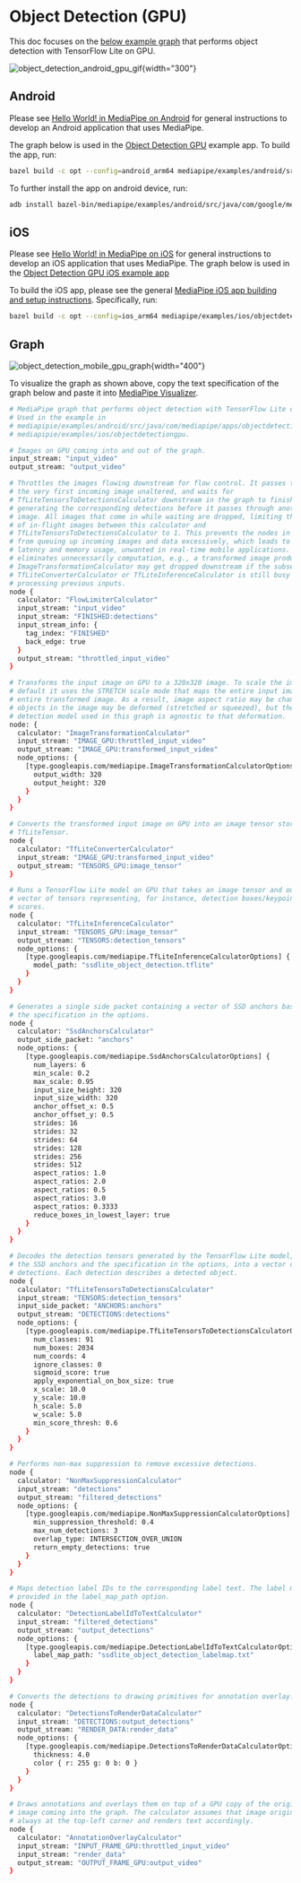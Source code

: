 # Object Detection (GPU)

This doc focuses on the
[below example graph](https://github.com/google/mediapipe/tree/master/mediapipe/graphs/object_detection/object_detection_mobile_gpu.pbtxt)
that performs object detection with TensorFlow Lite on GPU.

![object_detection_android_gpu_gif](images/mobile/object_detection_android_gpu.gif){width="300"}

## Android

Please see [Hello World! in MediaPipe on Android](hello_world_android.md) for
general instructions to develop an Android application that uses MediaPipe.

The graph below is used in the
[Object Detection GPU](https://github.com/google/mediapipe/tree/master/mediapipe/examples/android/src/java/com/google/mediapipe/apps/objectdetectiongpu)
example app. To build the app, run:

```bash
bazel build -c opt --config=android_arm64 mediapipe/examples/android/src/java/com/google/mediapipe/apps/objectdetectiongpu
```

To further install the app on android device, run:

```bash
adb install bazel-bin/mediapipe/examples/android/src/java/com/google/mediapipe/apps/objectdetectiongpu/objectdetectiongpu.apk
```

## iOS

Please see [Hello World! in MediaPipe on iOS](hello_world_ios.md) for general
instructions to develop an iOS application that uses MediaPipe. The graph below
is used in the
[Object Detection GPU iOS example app](https://github.com/google/mediapipe/tree/master/mediapipe/examples/ios/objectdetectiongpu)

To build the iOS app, please see the general
[MediaPipe iOS app building and setup instructions](./mediapipe_ios_setup.md).
Specifically, run:

```bash
bazel build -c opt --config=ios_arm64 mediapipe/examples/ios/objectdetectiongpu:ObjectDetectionGpuApp
```

## Graph

![object_detection_mobile_gpu_graph](images/mobile/object_detection_mobile_gpu.png){width="400"}

To visualize the graph as shown above, copy the text specification of the graph
below and paste it into [MediaPipe Visualizer](https://viz.mediapipe.dev/).

```bash
# MediaPipe graph that performs object detection with TensorFlow Lite on GPU.
# Used in the example in
# mediapipie/examples/android/src/java/com/mediapipe/apps/objectdetectiongpu and
# mediapipie/examples/ios/objectdetectiongpu.

# Images on GPU coming into and out of the graph.
input_stream: "input_video"
output_stream: "output_video"

# Throttles the images flowing downstream for flow control. It passes through
# the very first incoming image unaltered, and waits for
# TfLiteTensorsToDetectionsCalculator downstream in the graph to finish
# generating the corresponding detections before it passes through another
# image. All images that come in while waiting are dropped, limiting the number
# of in-flight images between this calculator and
# TfLiteTensorsToDetectionsCalculator to 1. This prevents the nodes in between
# from queuing up incoming images and data excessively, which leads to increased
# latency and memory usage, unwanted in real-time mobile applications. It also
# eliminates unnecessarily computation, e.g., a transformed image produced by
# ImageTransformationCalculator may get dropped downstream if the subsequent
# TfLiteConverterCalculator or TfLiteInferenceCalculator is still busy
# processing previous inputs.
node {
  calculator: "FlowLimiterCalculator"
  input_stream: "input_video"
  input_stream: "FINISHED:detections"
  input_stream_info: {
    tag_index: "FINISHED"
    back_edge: true
  }
  output_stream: "throttled_input_video"
}

# Transforms the input image on GPU to a 320x320 image. To scale the image, by
# default it uses the STRETCH scale mode that maps the entire input image to the
# entire transformed image. As a result, image aspect ratio may be changed and
# objects in the image may be deformed (stretched or squeezed), but the object
# detection model used in this graph is agnostic to that deformation.
node: {
  calculator: "ImageTransformationCalculator"
  input_stream: "IMAGE_GPU:throttled_input_video"
  output_stream: "IMAGE_GPU:transformed_input_video"
  node_options: {
    [type.googleapis.com/mediapipe.ImageTransformationCalculatorOptions] {
      output_width: 320
      output_height: 320
    }
  }
}

# Converts the transformed input image on GPU into an image tensor stored as a
# TfLiteTensor.
node {
  calculator: "TfLiteConverterCalculator"
  input_stream: "IMAGE_GPU:transformed_input_video"
  output_stream: "TENSORS_GPU:image_tensor"
}

# Runs a TensorFlow Lite model on GPU that takes an image tensor and outputs a
# vector of tensors representing, for instance, detection boxes/keypoints and
# scores.
node {
  calculator: "TfLiteInferenceCalculator"
  input_stream: "TENSORS_GPU:image_tensor"
  output_stream: "TENSORS:detection_tensors"
  node_options: {
    [type.googleapis.com/mediapipe.TfLiteInferenceCalculatorOptions] {
      model_path: "ssdlite_object_detection.tflite"
    }
  }
}

# Generates a single side packet containing a vector of SSD anchors based on
# the specification in the options.
node {
  calculator: "SsdAnchorsCalculator"
  output_side_packet: "anchors"
  node_options: {
    [type.googleapis.com/mediapipe.SsdAnchorsCalculatorOptions] {
      num_layers: 6
      min_scale: 0.2
      max_scale: 0.95
      input_size_height: 320
      input_size_width: 320
      anchor_offset_x: 0.5
      anchor_offset_y: 0.5
      strides: 16
      strides: 32
      strides: 64
      strides: 128
      strides: 256
      strides: 512
      aspect_ratios: 1.0
      aspect_ratios: 2.0
      aspect_ratios: 0.5
      aspect_ratios: 3.0
      aspect_ratios: 0.3333
      reduce_boxes_in_lowest_layer: true
    }
  }
}

# Decodes the detection tensors generated by the TensorFlow Lite model, based on
# the SSD anchors and the specification in the options, into a vector of
# detections. Each detection describes a detected object.
node {
  calculator: "TfLiteTensorsToDetectionsCalculator"
  input_stream: "TENSORS:detection_tensors"
  input_side_packet: "ANCHORS:anchors"
  output_stream: "DETECTIONS:detections"
  node_options: {
    [type.googleapis.com/mediapipe.TfLiteTensorsToDetectionsCalculatorOptions] {
      num_classes: 91
      num_boxes: 2034
      num_coords: 4
      ignore_classes: 0
      sigmoid_score: true
      apply_exponential_on_box_size: true
      x_scale: 10.0
      y_scale: 10.0
      h_scale: 5.0
      w_scale: 5.0
      min_score_thresh: 0.6
    }
  }
}

# Performs non-max suppression to remove excessive detections.
node {
  calculator: "NonMaxSuppressionCalculator"
  input_stream: "detections"
  output_stream: "filtered_detections"
  node_options: {
    [type.googleapis.com/mediapipe.NonMaxSuppressionCalculatorOptions] {
      min_suppression_threshold: 0.4
      max_num_detections: 3
      overlap_type: INTERSECTION_OVER_UNION
      return_empty_detections: true
    }
  }
}

# Maps detection label IDs to the corresponding label text. The label map is
# provided in the label_map_path option.
node {
  calculator: "DetectionLabelIdToTextCalculator"
  input_stream: "filtered_detections"
  output_stream: "output_detections"
  node_options: {
    [type.googleapis.com/mediapipe.DetectionLabelIdToTextCalculatorOptions] {
      label_map_path: "ssdlite_object_detection_labelmap.txt"
    }
  }
}

# Converts the detections to drawing primitives for annotation overlay.
node {
  calculator: "DetectionsToRenderDataCalculator"
  input_stream: "DETECTIONS:output_detections"
  output_stream: "RENDER_DATA:render_data"
  node_options: {
    [type.googleapis.com/mediapipe.DetectionsToRenderDataCalculatorOptions] {
      thickness: 4.0
      color { r: 255 g: 0 b: 0 }
    }
  }
}

# Draws annotations and overlays them on top of a GPU copy of the original
# image coming into the graph. The calculator assumes that image origin is
# always at the top-left corner and renders text accordingly.
node {
  calculator: "AnnotationOverlayCalculator"
  input_stream: "INPUT_FRAME_GPU:throttled_input_video"
  input_stream: "render_data"
  output_stream: "OUTPUT_FRAME_GPU:output_video"
}
```
